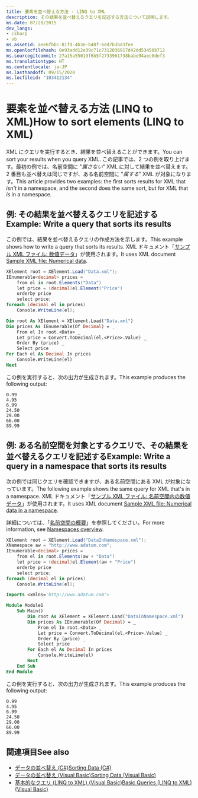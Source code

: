 ```yaml
---
title: 要素を並べ替える方法 - LINQ to XML
description: その結果を並べ替えるクエリを記述する方法について説明します。
ms.date: 07/20/2015
dev_langs:
- csharp
- vb
ms.assetid: aee6fbbc-81fd-4b3e-b40f-6ed7b3bd3fee
ms.openlocfilehash: 0e93add12e39c71c7312036917d42dd53450b712
ms.sourcegitcommit: 27a15a55019f6b5f2733961738babe94aec0def3
ms.translationtype: HT
ms.contentlocale: ja-JP
ms.lasthandoff: 09/15/2020
ms.locfileid: "103412134"
---
```

# <a name="how-to-sort-elements-linq-to-xml"></a><span data-ttu-id="54fff-103">要素を並べ替える方法 (LINQ to XML)</span><span class="sxs-lookup"><span data-stu-id="54fff-103">How to sort elements (LINQ to XML)</span></span>

<span data-ttu-id="54fff-104">XML にクエリを実行するとき、結果を並べ替えることができます。</span><span class="sxs-lookup"><span data-stu-id="54fff-104">You can sort your results when you query XML.</span></span> <span data-ttu-id="54fff-105">この記事では、2 つの例を取り上げます。最初の例では、名前空間に "*属さない*" XML に対して結果を並べ替えます。2 番目も並べ替えは同じですが、ある名前空間に "*属する*" XML が対象になります。</span><span class="sxs-lookup"><span data-stu-id="54fff-105">This article provides two examples: the first sorts results for XML that *isn't* in a namespace, and the second does the same sort, but for XML that *is* in a namespace.</span></span>

## <a name="example-write-a-query-that-sorts-its-results"></a><span data-ttu-id="54fff-106">例: その結果を並べ替えるクエリを記述する</span><span class="sxs-lookup"><span data-stu-id="54fff-106">Example: Write a query that sorts its results</span></span>

<span data-ttu-id="54fff-107">この例では、結果を並べ替えるクエリの作成方法を示します。</span><span class="sxs-lookup"><span data-stu-id="54fff-107">This example shows how to write a query that sorts its results.</span></span> <span data-ttu-id="54fff-108">XML ドキュメント「[サンプル XML ファイル: 数値データ](sample-xml-file-numerical-data.md)」が使用されます。</span><span class="sxs-lookup"><span data-stu-id="54fff-108">It uses XML document [Sample XML file: Numerical data](sample-xml-file-numerical-data.md).</span></span>

```csharp
XElement root = XElement.Load("Data.xml");
IEnumerable<decimal> prices =
    from el in root.Elements("Data")
    let price = (decimal)el.Element("Price")
    orderby price
    select price;
foreach (decimal el in prices)
    Console.WriteLine(el);
```

```vb
Dim root As XElement = XElement.Load("Data.xml")
Dim prices As IEnumerable(Of Decimal) = _
    From el In root.<Data> _
    Let price = Convert.ToDecimal(el.<Price>.Value) _
    Order By (price) _
    Select price
For Each el As Decimal In prices
    Console.WriteLine(el)
Next
```

<span data-ttu-id="54fff-109">この例を実行すると、次の出力が生成されます。</span><span class="sxs-lookup"><span data-stu-id="54fff-109">This example produces the following output:</span></span>

```output
0.99
4.95
6.99
24.50
29.00
66.00
89.99
```

## <a name="example-write-a-query-in-a-namespace-that-sorts-its-results"></a><span data-ttu-id="54fff-110">例: ある名前空間を対象とするクエリで、その結果を並べ替えるクエリを記述する</span><span class="sxs-lookup"><span data-stu-id="54fff-110">Example: Write a query in a namespace that sorts its results</span></span>

<span data-ttu-id="54fff-111">次の例では同じクエリを確認できますが、ある名前空間にある XML が対象になっています。</span><span class="sxs-lookup"><span data-stu-id="54fff-111">The following example shows the same query for XML that's in a namespace.</span></span> <span data-ttu-id="54fff-112">XML ドキュメント「[サンプル XML ファイル: 名前空間内の数値データ](sample-xml-file-numerical-data-namespace.md)」が使用されます。</span><span class="sxs-lookup"><span data-stu-id="54fff-112">It uses XML document [Sample XML file: Numerical data in a namespace](sample-xml-file-numerical-data-namespace.md).</span></span>

<span data-ttu-id="54fff-113">詳細については、「[名前空間の概要](namespaces-overview.md)」を参照してください。</span><span class="sxs-lookup"><span data-stu-id="54fff-113">For more information, see [Namespaces overview](namespaces-overview.md).</span></span>

```csharp
XElement root = XElement.Load("DataInNamespace.xml");
XNamespace aw = "http://www.adatum.com";
IEnumerable<decimal> prices =
    from el in root.Elements(aw + "Data")
    let price = (decimal)el.Element(aw + "Price")
    orderby price
    select price;
foreach (decimal el in prices)
    Console.WriteLine(el);
```

```vb
Imports <xmlns='http://www.adatum.com'>

Module Module1
    Sub Main()
        Dim root As XElement = XElement.Load("DataInNamespace.xml")
        Dim prices As IEnumerable(Of Decimal) = _
            From el In root.<Data> _
            Let price = Convert.ToDecimal(el.<Price>.Value) _
            Order By (price) _
            Select price
        For Each el As Decimal In prices
            Console.WriteLine(el)
        Next
    End Sub
End Module
```

<span data-ttu-id="54fff-114">この例を実行すると、次の出力が生成されます。</span><span class="sxs-lookup"><span data-stu-id="54fff-114">This example produces the following output:</span></span>

```output
0.99
4.95
6.99
24.50
29.00
66.00
89.99
```

## <a name="see-also"></a><span data-ttu-id="54fff-115">関連項目</span><span class="sxs-lookup"><span data-stu-id="54fff-115">See also</span></span>

- [<span data-ttu-id="54fff-116">データの並べ替え (C#)</span><span class="sxs-lookup"><span data-stu-id="54fff-116">Sorting Data (C#)</span></span>](../../csharp/programming-guide/concepts/linq/sorting-data.md)
- [<span data-ttu-id="54fff-117">データの並べ替え (Visual Basic)</span><span class="sxs-lookup"><span data-stu-id="54fff-117">Sorting Data (Visual Basic)</span></span>](../../visual-basic/programming-guide/concepts/linq/sorting-data.md)
- [<span data-ttu-id="54fff-118">基本的なクエリ (LINQ to XML) (Visual Basic)</span><span class="sxs-lookup"><span data-stu-id="54fff-118">Basic Queries (LINQ to XML) (Visual Basic)</span></span>](./find-element-specific-attribute.md)
